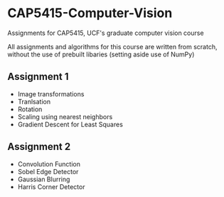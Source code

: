# CAP5415-Computer-Vision

Assignments for CAP5415, UCF's graduate computer vision course

All assignments and algorithms for this course are written from scratch, without the use of prebuilt libaries (setting aside use of NumPy)

## Assignment 1
- Image transformations
 - Tranlsation
 - Rotation
 - Scaling using nearest neighbors
- Gradient Descent for Least Squares

## Assignment 2
- Convolution Function
- Sobel Edge Detector
- Gaussian Blurring
- Harris Corner Detector
